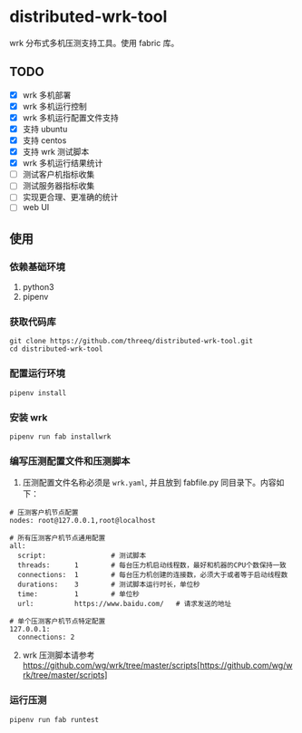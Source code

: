 # distributed-wrk-tool

wrk 分布式多机压测支持工具。使用 fabric 库。

## TODO
- [x] wrk 多机部署
- [x] wrk 多机运行控制
- [x] wrk 多机运行配置文件支持
- [x] 支持 ubuntu
- [x] 支持 centos
- [x] 支持 wrk 测试脚本
- [x] wrk 多机运行结果统计
- [ ] 测试客户机指标收集
- [ ] 测试服务器指标收集
- [ ] 实现更合理、更准确的统计
- [ ] web UI

## 使用

### 依赖基础环境

1. python3
2. pipenv

### 获取代码库

```
git clone https://github.com/threeq/distributed-wrk-tool.git
cd distributed-wrk-tool
```

### 配置运行环境

```
pipenv install
```

### 安装 wrk

```
pipenv run fab installwrk
```

### 编写压测配置文件和压测脚本

1. 压测配置文件名称必须是 `wrk.yaml`, 并且放到 fabfile.py 同目录下。内容如下：

```
# 压测客户机节点配置
nodes: root@127.0.0.1,root@localhost

# 所有压测客户机节点通用配置
all:
  script:                # 测试脚本
  threads:      1        # 每台压力机启动线程数，最好和机器的CPU个数保持一致
  connections:  1        # 每台压力机创建的连接数，必须大于或者等于启动线程数
  durations:    3        # 测试脚本运行时长，单位秒
  time:         1        # 单位秒
  url:          https://www.baidu.com/   # 请求发送的地址

# 单个压测客户机节点特定配置
127.0.0.1:
  connections: 2
```

2. wrk 压测脚本请参考 https://github.com/wg/wrk/tree/master/scripts[https://github.com/wg/wrk/tree/master/scripts]

### 运行压测

```
pipenv run fab runtest
```

